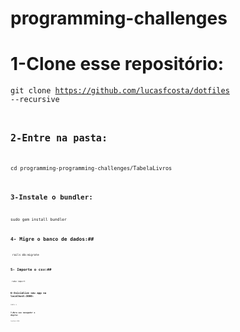 # programming-challenges

# 1-Clone esse repositório:
<code>git clone https://github.com/lucasfcosta/dotfiles --recursive<code>
## 2-Entre na pasta:
<code>cd programming-programming-challenges/TabelaLivros<code>
## 3-Instale o bundler:
<code>sudo gem install bundler<code>
## 4- Migre o banco de dados:##
<code> rails db:migrate<code>
## 5- Importe o csv:##
<code> rake import<code>
## 6-Inicialize seu app no localhost:3000:
<code>rails s<code>
## 7-Abra seu navegador e digite:
<code>localhost:3000<code>

